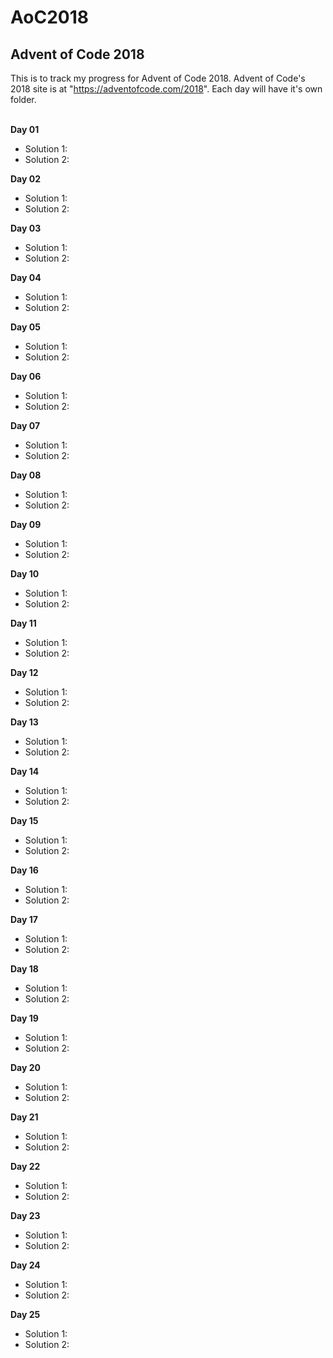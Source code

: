 # AoC2018
## Advent of Code 2018

This is to track my progress for Advent of Code 2018. Advent of Code's 2018 site is at "https://adventofcode.com/2018". Each day will have it's own folder.<br><br>

**Day 01**
* Solution 1:
* Solution 2:

**Day 02**
* Solution 1:
* Solution 2:

**Day 03**
* Solution 1:
* Solution 2:

**Day 04**
* Solution 1:
* Solution 2:

**Day 05**
* Solution 1:
* Solution 2:

**Day 06**
* Solution 1:
* Solution 2:

**Day 07**
* Solution 1:
* Solution 2:

**Day 08**
* Solution 1:
* Solution 2:

**Day 09**
* Solution 1:
* Solution 2:

**Day 10**
* Solution 1:
* Solution 2:

**Day 11**
* Solution 1:
* Solution 2:

**Day 12**
* Solution 1:
* Solution 2:

**Day 13**
* Solution 1:
* Solution 2:

**Day 14**
* Solution 1:
* Solution 2:

**Day 15**
* Solution 1:
* Solution 2:

**Day 16**
* Solution 1:
* Solution 2:

**Day 17**
* Solution 1:
* Solution 2:

**Day 18**
* Solution 1:
* Solution 2:

**Day 19**
* Solution 1:
* Solution 2:

**Day 20**
* Solution 1:
* Solution 2:

**Day 21**
* Solution 1:
* Solution 2:

**Day 22**
* Solution 1:
* Solution 2:

**Day 23**
* Solution 1:
* Solution 2:

**Day 24**
* Solution 1:
* Solution 2:

**Day 25**
* Solution 1:
* Solution 2: